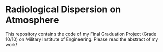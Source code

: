 # Radiological Dispersion on Atmosphere
This repository contains the code of my Final Graduation Project (Grade 10/10) on Military Institute of Engineering.
Please read the abstract of my work! 
